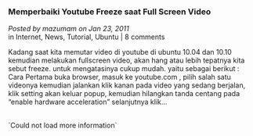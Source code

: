 ### **Memperbaiki Youtube Freeze saat Full Screen Video**
_Posted by mazumam on Jan 23, 2011_
<br>
in Internet, News, Tutorial, Ubuntu | 8 comments

Kadang saat kita memutar video di youtube di ubuntu 10.04 dan 10.10 kemudian melakukan fullscreen video, akan hang atau lebih tepatnya kita sebut freeze.  untuk mengatasinya cukup mudah. yaitu sebagai berikut : Cara Pertama buka browser, masuk ke youtube.com , pilih salah satu videonya kemudian jalankan klik kanan pada video yang sedang berjalan, klik setting akan keluar popup, kemudian hilangkan tanda centang pada “enable hardware acceleration” selanjutnya klik...

<br>
`Could not load more information`